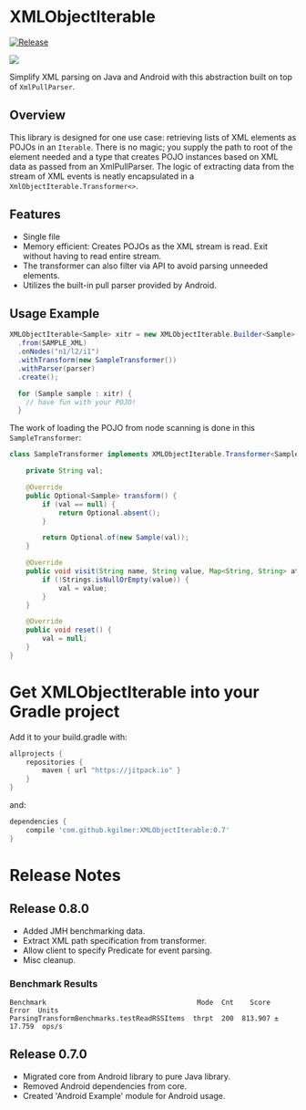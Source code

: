 # XMLObjectIterable

[![Release](https://jitpack.io/v/kgilmer/XMLObjectIterable.svg)](https://jitpack.io/#kggilmer/XMLObjectIterable)

<a href="http://www.methodscount.com/?lib=com.github.kgilmer%3AXMLObjectIterable%3A0.5"><img src="https://img.shields.io/badge/Methods and size-core: 75 | deps: 15076 | 11 KB-e91e63.svg"></img></a>

Simplify XML parsing on Java and Android with this abstraction built on top of `XmlPullParser`.

## Overview ##

This library is designed for one use case: retrieving lists of XML elements as POJOs in an `Iterable`.  There is no magic; you supply the path to root of the element needed and a type that creates POJO instances based on XML data as passed from an XmlPullParser.  The logic of extracting data from the stream of XML events is neatly encapsulated in a `XmlObjectIterable.Transformer<>`.

## Features ##
- Single file
- Memory efficient: Creates POJOs as the XML stream is read. Exit without having to read entire stream.
- The transformer can also filter via API to avoid parsing unneeded elements.
- Utilizes the built-in pull parser provided by Android.

## Usage Example ##
```java
XMLObjectIterable<Sample> xitr = new XMLObjectIterable.Builder<Sample>()
  .from(SAMPLE_XML)
  .onNodes("n1/l2/i1")
  .withTransform(new SampleTransformer())
  .withParser(parser)
  .create();

  for (Sample sample : xitr) {
    // have fun with your POJO!
  }
```

The work of loading the POJO from node scanning is done in this `SampleTransformer`:
```java
class SampleTransformer implements XMLObjectIterable.Transformer<Sample> {

    private String val;

    @Override
    public Optional<Sample> transform() {
        if (val == null) {
            return Optional.absent();
        }

        return Optional.of(new Sample(val));
    }

    @Override
    public void visit(String name, String value, Map<String, String> attribs) {
        if (!Strings.isNullOrEmpty(value)) {
            val = value;
        }
    }

    @Override
    public void reset() {
        val = null;
    }
}
```

# Get XMLObjectIterable into your Gradle project

Add it to your build.gradle with:
```gradle
allprojects {
    repositories {
        maven { url "https://jitpack.io" }
    }
}
```
and:

```gradle
dependencies {
    compile 'com.github.kgilmer:XMLObjectIterable:0.7'
}
```

# Release Notes #

## Release 0.8.0 ##

- Added JMH benchmarking data.
- Extract XML path specification from transformer.
- Allow client to specify Predicate for event parsing.
- Misc cleanup.

### Benchmark Results ###

```
Benchmark                                     Mode  Cnt    Score    Error  Units
ParsingTransformBenchmarks.testReadRSSItems  thrpt  200  813.907 ± 17.759  ops/s
```

## Release 0.7.0 ##

- Migrated core from Android library to pure Java library.
- Removed Android dependencies from core.
- Created 'Android Example' module for Android usage.
